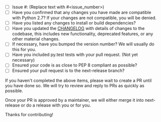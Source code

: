 - [ ] Issue #: (Replace text with #<issue_number>)
- [ ] Have you confirmed that any changes you have made are compatible with Python 2.7? If your changes are not compatible, you will be denied.
- [ ] Have you listed any changes to install or build dependencies?
- [ ] Have you updated the [CHANGELOG](CHANGELOG.md) with details of changes to the codebase, this includes new functionality, deprecated features, or any other material changes.
- [ ] If necessary, have you bumped the version number? We will usually do this for you.
- [ ] Have you included py.test tests with your pull request. (Not yet necessary)
- [ ] Ensured your code is as close to PEP 8 compliant as possible?
- [ ] Ensured your pull request is to the next-release branch?

If you haven't completed the above items, please wait to create a PR until you have done so. We will try to review and reply to PRs as quickly as possible.

Once your PR is approved by a maintainer, we will either merge it into next-release or do a release with you or for you.

Thanks for contributing!
